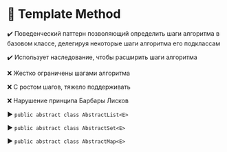 # :robot: Template Method 

:heavy_check_mark: Поведенческий паттерн позволяющий определить шаги алгоритма в базовом классе, делегируя некоторые шаги алгоритма его подклассам

:heavy_check_mark: Использует наследование, чтобы расширить шаги алгоритма

:x: Жестко ограничены шагами алгоритма

:x: С ростом шагов, тяжело поддерживать

:x: Нарушение принципа Барбары Лисков

:arrow_forward: `public abstract class AbstractList<E>`
  
:arrow_forward: `public abstract class AbstractSet<E>`

:arrow_forward: `public abstract class AbstractMap<E>`

